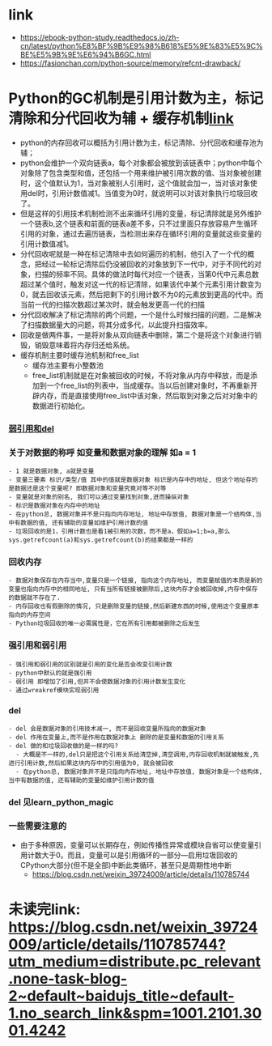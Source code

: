 # link
- https://ebook-python-study.readthedocs.io/zh-cn/latest/python%E8%BF%9B%E9%98%B618%E5%9E%83%E5%9C%BE%E5%9B%9E%E6%94%B6GC.html
- https://fasionchan.com/python-source/memory/refcnt-drawback/
# Python的GC机制是引用计数为主，标记清除和分代回收为辅 + 缓存机制[link](https://blog.csdn.net/qq_37388085/article/details/105852718)
- python的内存回收可以概括为引用计数为主，标记清除、分代回收和缓存池为辅；
- python会维护一个双向链表a，每个对象都会被放到该链表中；python中每个对象除了包含类型和值，还包括一个用来维护被引用次数的值、当对象被创建时，这个值默认为1，当对象被别人引用时，这个值就会加一，当对该对象使用del时，引用计数值减1。当值变为0时，就说明可以对该对象执行垃圾回收了。
- 但是这样的引用技术机制检测不出来循环引用的变量，标记清除就是另外维护一个链表b,这个链表和前面的链表a差不多，只不过里面只存放容易产生循环引用的对象，通过去遍历链表，当检测出来存在循环引用的变量就这些变量的引用计数值减1。
- 分代回收呢就是一种在标记清除中去如何遍历的机制，他引入了一个代的概念，把经过一轮标记清除后仍没被回收的对象放到下一代中，对于不同代的对象，扫描的频率不同。具体的做法时每代对应一个链表，当第0代中元素总数超过某个值时，触发对这一代的标记清除，如果该代中某个元素引用计数变为0，就去回收该元素，然后把剩下的引用计数不为0的元素放到更高的代中。而当前一代的扫描次数超过某次时，就会触发更高一代的扫描
- 分代回收解决了标记清除的两个问题，一个是什么时候扫描的问题，二是解决了扫描数据量大的问题，将其分成多代，以此提升扫描效率。
- 回收是做两件事，一是将对象从双向链表中删除，第二个是将这个对象进行销毁，销毁意味着将内存归还给系统。
- 缓存机制主要时缓存池机制和free_list
    - 缓存池主要有小整数池
    - free_list机制就是在对象被回收的时候，不将对象从内存中释放，而是添加到一个free_list的列表中，当成缓存。当以后创建对象时，不再重新开辟内存，而是直接使用free_list中该对象，然后取到对象之后对对象中的数据进行初始化。
### [弱引用和del](https://www.cnblogs.com/marsggbo/p/14831456.html)
### 关于对数据的称呼 如变量和数据对象的理解 如a = 1
    - 1 就是数据对象, a就是变量
    - 变量三要素 标识/类型/值 其中的值就是数据对象 标识是内存中的地址, 但这个地址存的是数据还是这个变量呢? 即数据对象和变量究竟对等不对等
    - 变量就是对象的别名, 我们可以通过变量找到对象,进而操纵对象
    - 标识是数据对象在内存中的地址
    - 在python总, 数据对象并不是只指向内存地址, 地址中存放值, 数据对象是一个结构体,当中有数据的值, 还有辅助的变量如维护引用计数的值
    - 垃圾回收的是1，引用计数也是看1被引用的次数，而不是a，假如a=1;b=a,那么sys.getrefcount(a)和sys.getrefcount(b)的结果都是一样的
### 回收内存
    - 数据对象保存在内存当中,变量只是一个链接, 指向这个内存地址, 而变量赋值的本质是新的变量也指向内存中的相同地址, 只有当所有链接被删除后,这块内存才会被回收掉,内存中保存的数据就不存在了.
    - 内存回收也有假删除的情况, 只是删除变量的链接,然后新建东西的时候,使用这个变量原本指向的内存空间
    - Python垃圾回收的唯一必需属性是，它在所有引用都被删除之后发生
### 强引用和弱引用
    - 强引用和弱引用的区别就是引用的变化是否会改变引用计数
    - python中默认的就是强引用
    - 弱引用 即增加了引用,但并不会使数据对象的引用计数发生变化
    - 通过wreakref模块实现弱引用
### del
    - del 会是数据对象的引用技术减一, 而不是回收变量所指向的数据对象
    - del 作用在变量上,而不是作用在数据对象上 删除的是变量和数据的引用关系
    - del 做的和垃圾回收做的是一样的吗?
      - 大概是不一样的,del只是把这个引用关系给清空掉,清空调用,内存回收机制就被触发,先进行引用计数,然后如果这块内存中的引用值为0, 就会被回收
      - 在python总, 数据对象并不是只指向内存地址, 地址中存放值, 数据对象是一个结构体,当中有数据的值, 还有辅助的变量如维护引用计数的值
### __del__ 见learn_python_magic
### 一些需要注意的
- 由于多种原因，变量可以长期存在，例如传播性异常或模块自省可以使变量引用计数大于0。而且，变量可以是引用循环的一部分—启用垃圾回收的CPython大部分(但不是全部)中断此类循环，甚至只是周期性地中断
    - https://blog.csdn.net/weixin_39724009/article/details/110785744
# 未读完link: https://blog.csdn.net/weixin_39724009/article/details/110785744?utm_medium=distribute.pc_relevant.none-task-blog-2~default~baidujs_title~default-1.no_search_link&spm=1001.2101.3001.4242
